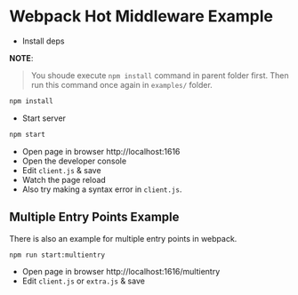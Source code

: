 # Webpack Hot Middleware Example

* Install deps

**NOTE**:
> You shoude execute `npm install` command in parent folder first. Then run this command once again in `examples/` folder.
```sh
npm install
```
* Start server
```sh
npm start
```
* Open page in browser http://localhost:1616
* Open the developer console
* Edit `client.js` & save
* Watch the page reload
* Also try making a syntax error in `client.js`.

## Multiple Entry Points Example

There is also an example for multiple entry points in webpack.

```sh
npm run start:multientry
```

* Open page in browser http://localhost:1616/multientry
* Edit `client.js` or `extra.js` & save
